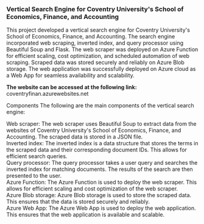 
### Vertical Search Engine for Coventry University's School of Economics, Finance, and Accounting<br />
This project developed a vertical search engine for Coventry University's School of Economics, Finance, and Accounting. The search engine incorporated web scraping, inverted index, and query processor using Beautiful Soup and Flask. The web scraper was deployed on Azure Function for efficient scaling, cost optimization, and scheduled automation of web scraping. Scraped data was stored securely and reliably on Azure Blob storage. The web application was successfully deployed on Azure cloud as a Web App for seamless availability and scalability.<br />

**The website can be accessed at the following link:**
coventryfinan.azurewebsites.net

Components
The following are the main components of the vertical search engine:<br />

Web scraper: The web scraper uses Beautiful Soup to extract data from the websites of Coventry University's School of Economics, Finance, and Accounting. The scraped data is stored in a JSON file.<br />
Inverted index: The inverted index is a data structure that stores the terms in the scraped data and their corresponding document IDs. This allows for efficient search queries.<br />
Query processor: The query processor takes a user query and searches the inverted index for matching documents. The results of the search are then presented to the user.<br />
Azure Function: The Azure Function is used to deploy the web scraper. This allows for efficient scaling and cost optimization of the web scraper.<br />
Azure Blob storage: Azure Blob storage is used to store the scraped data. This ensures that the data is stored securely and reliably.<br />
Azure Web App: The Azure Web App is used to deploy the web application. This ensures that the web application is available and scalable.<br />
